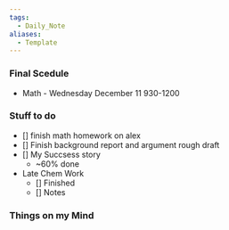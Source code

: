 ```yaml
---
tags:
  - Daily_Note
aliases:
  - Template
---
```

### Final Scedule
- Math - Wednesday December 11 930-1200
### Stuff to do
- [] finish math homework on alex
- [] Finish background report and argument rough draft
- [] My Succsess story
    - ~60% done
- Late Chem Work
    - [] Finished
    - [] Notes
### Things on my Mind